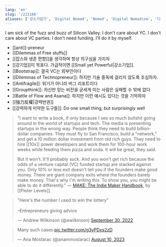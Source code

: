```yaml
---
lang: 'en'
slug: '/221166'
aliases: ['강소기업가', 'Digital Nomad', 'Nomad', 'Digital Nomadism', '디지털 노마드', '노마드', '디지털노마드']
---
```


I am sick of the fuzz and buzz of Silicon Valley. I don't care about YC. I don't care about VC parties. I don't need funding. I'll do it by myself.

- [[anti]]-preneur
- [[Dilemmas of Free stuffs]]
- [[잡스와 생존 편향]]을 생각하며 항상 의구심을 가지자
- [[강기업]]이 목표다. 가급적이면 [[Small yet Powerful|강소기업]].
- [[Bootstrap]]: 결국 VC는 외부인이다
- [[Dilemmas of Technopreneur]]: 하지만 기술 중독에 걸리지 않도록 조심하자.
- [[Antifragile]]: 위기가 아니라 버그 리포트이다
- [[Groupthink]]: 자신만 믿는 비전을 굳세게 미는 사람은 실패할 수 밖에 없다
- [[Battle of Flow and Asana]]: 하지만 이런 예시도 있다는 것을 기억하자
- [[強力反權|강력반권]]
- [[강력하게 미약한 도구들]]: Do one small thing, but surprisingly well

> "I want to write a book, if only because I see so much bullshit going around in the world of startups and tech. The media is presenting startups in the wrong way. People think they need to build billion-dollar companies. They must fly to San Francisco, build a "network," and get a 10 million dollar investment from old rich guys. They need to hire [[10x]] power developers and work them for 100-hour work weeks while feeding them pizza and soda. It will be great, they said.
>
> But it won't. It'll probably suck. And you won't get rich because the odds of a venture capital (VC) funded startup are stacked against you. Only 10% or less exit doesn't tell you if the founders make good money. There are giant company exits where the founders barely make money. That's why I'm writing this. To show you, you might be able to do it differently." — [MAKE: The Indie Maker Handbook](https://readmake.com/), by [[Pieter Levels]].

<blockquote class="twitter-tweet"><p lang="en" dir="ltr">&quot;Here&#39;s the number I used to win the lottery&quot;<br/><br/>–Entrepreneurs giving advice</p>&mdash; Andrew Wilkinson (@awilkinson) <a href="https://twitter.com/awilkinson/status/1575941514567774208?ref_src=twsrc%5Etfw">September 30, 2022</a></blockquote>

<blockquote class="twitter-tweet"><p lang="en" dir="ltr">Many such cases <a href="https://t.co/g3vPDxs2zD">pic.twitter.com/g3vPDxs2zD</a></p>&mdash; Ana Mostarac (@anammostarac) <a href="https://twitter.com/anammostarac/status/1689441196815642624?ref_src=twsrc%5Etfw">August 10, 2023</a></blockquote>
